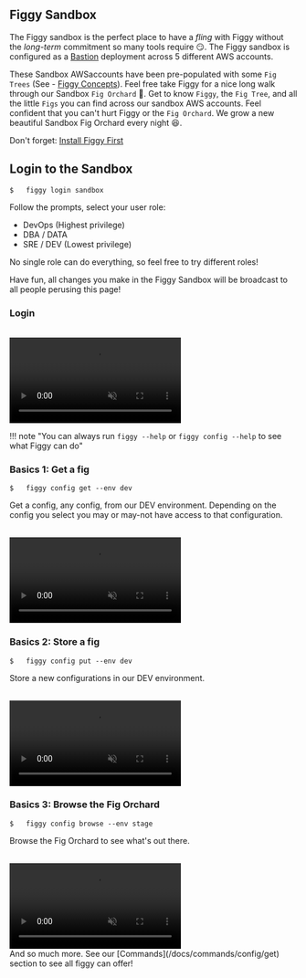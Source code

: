 <script src="https://cdn.jsdelivr.net/npm/jquery@3.4.1" integrity="sha256-CSXorXvZcTkaix6Yvo6HppcZGetbYMGWSFlBw8HfCJo=" crossorigin="anonymous"></script>
<script src="/docs/js/lib/growl-notifications.js" crossorigin="anonymous"></script>
<script src="/docs/js/events.js" crossorigin="anonymous"></script>
  
## Figgy Sandbox

The Figgy sandbox is the perfect place to have a *fling* with Figgy without the *long-term* commitment so many tools
require :smirk:. The Figgy sandbox is configured as a [Bastion](/docs/figgy-cloud/) deployment across 5 different AWS accounts. 

These Sandbox AWSaccounts have been pre-populated with some `Fig Trees` (See - [Figgy Concepts](/docs/getting-started/concepts/)).
Feel free take Figgy for a nice long walk through our Sandbox `Fig Orchard` :palm_tree:. Get to know `Figgy`, the `Fig Tree`, and all
the little `Figs` you can find across our sandbox AWS accounts. Feel confident that you can't hurt Figgy or the `Fig Orchard`. 
We grow a new beautiful Sandbox Fig Orchard every night :satisfied:.


Don't forget: [Install Figgy First](/docs/getting-started/install/)

## Login to the Sandbox
    $   figgy login sandbox

Follow the prompts, select your user role:

- DevOps (Highest privilege)
- DBA / DATA
- SRE / DEV (Lowest privilege)

No single role can do everything, so feel free to try different roles! 

Have fun, all changes you make in the Figgy Sandbox will be broadcast to all people perusing this page!
 
 
### Login 
 
<br/>
<video autoplay loop muted class="video"><source src="/images/videos/login.mp4" type="video/mp4"></video>
<br/>

!!! note "You can always run `figgy --help` or `figgy config --help` to see what Figgy can do"

### Basics 1: Get a fig
    $   figgy config get --env dev

Get a config, any config, from our DEV environment. Depending on the config you select you may or may-not have access
to that configuration. 

<br/>
<video autoplay loop muted class="video"><source src="/images/videos/get.mp4" type="video/mp4"></video>
<br/>


### Basics 2: Store a fig
    $   figgy config put --env dev
    
Store a new configurations in our DEV environment. 
    
<br/>
<video autoplay loop muted class="video"><source src="/images/videos/put.mp4" type="video/mp4"></video>
<br/>

### Basics 3: Browse the Fig Orchard
    $   figgy config browse --env stage    

Browse the Fig Orchard to see what's out there. 

<br/>
<video controls autoplay loop muted class="video"><source src="/images/videos/browse.mp4" type="video/mp4"></video>
<br/>
And so much more. See our [Commands](/docs/commands/config/get) section to see all figgy can offer!
